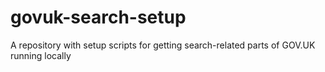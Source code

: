 # govuk-search-setup
A repository with setup scripts for getting search-related parts of GOV.UK running locally
